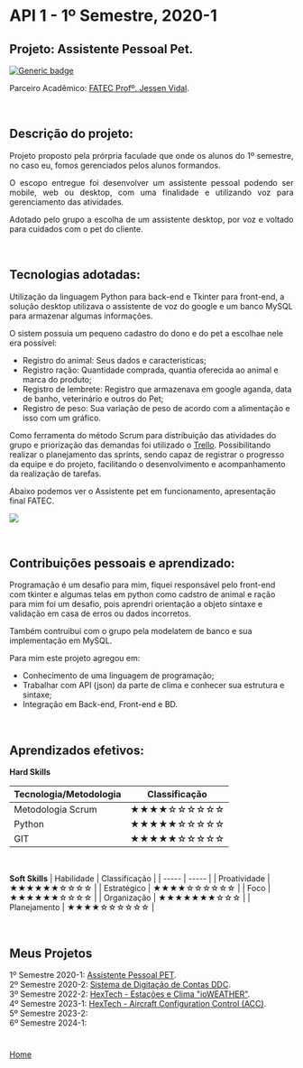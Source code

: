 # API 1 - 1º Semestre, 2020-1

## Projeto: Assistente Pessoal Pet.

[![Generic badge](https://img.shields.io/badge/GitHub-Repositório-blue.svg)](https://github.com/matheushgf/AssistentePessoalPet)

Parceiro Acadêmico: [FATEC Profº. Jessen Vidal](https://fatecsjc-prd.azurewebsites.net/).

<br/>

## Descrição do projeto:

<p align="justify">Projeto proposto pela prórpria faculade que onde os alunos do 1º semestre, no caso eu, fomos gerenciados pelos alunos formandos.</p>

<p align="justify">O escopo entregue foi desenvolver um assistente pessoal podendo ser mobile, web ou desktop, com uma finalidade e utilizando voz para gerenciamento das atividades.</p>

<p align="justify">Adotado pelo grupo a escolha de um assistente desktop, por voz e voltado para cuidados com o pet do cliente.</p>
<br/>

## Tecnologias adotadas:

Utilização da linguagem Python para back-end e Tkinter para front-end, a solução desktop utilizava o assistente de voz do google e um banco MySQL para armazenar algumas informações.

O sistem possuia um pequeno cadastro do dono e do pet a escolhae nele era possível:
- Registro do animal: Seus dados e caracteristicas;
- Registro ração: Quantidade comprada, quantia oferecida ao animal e marca do produto;
- Registro de lembrete: Registro que armazenava em google aganda, data de banho, veterinário e outros do Pet;
- Registro de peso: Sua variação de peso de acordo com a alimentação e isso com um gráfico.

Como ferramenta do método Scrum para distribuição das atividades do grupo e priorização das demandas foi utilizado o [Trello](https://trello.com/). Possibilitando realizar o planejamento das sprints, sendo capaz de registrar o progresso da equipe e do projeto, facilitando o desenvolvimento e acompanhamento da realização de tarefas.

Abaixo podemos ver o Assistente pet em funcionamento, apresentação final FATEC.

[![](http://img.youtube.com/vi/7vHIkx5pvZ4/0.jpg)](http://www.youtube.com/watch?v=7vHIkx5pvZ4 "Projeto Integrador 2020-1")

<br/>

## Contribuições pessoais e aprendizado:

Programação é um desafio para mim, fiquei responsável pelo front-end com tkinter e algumas telas em python como cadstro de animal e ração para mim foi um desafio, pois aprendri orientação a objeto sintaxe e validação em casa de erros ou dados incorretos.

Também contruibui com o grupo pela modelatem de banco e sua implementação em MySQL.

Para mim este projeto agregou em:
- Conhecimento de uma linguagem de programação;
- Trabalhar com API (json) da parte de clima e conhecer sua estrutura e sintaxe;
- Integração em Back-end, Front-end e BD.
<br/>

## Aprendizados efetivos:

**Hard Skills**

| Tecnologia/Metodologia | Classificação|
| ----- | ----- |
| Metodologia Scrum | ★★★★☆☆☆☆☆☆ |
| Python | ★★★★★☆☆☆☆☆ |
| GIT | ★★★★★☆☆☆☆☆ |

<br/>

**Soft Skills**
| Habilidade | Classificação |
| ----- | ----- |
| Proatividade | ★★★★★★☆☆☆☆ |
| Estratégico | ★★★★☆☆☆☆☆☆ |
| Foco | ★★★★★★☆☆☆☆ |
| Organização | ★★★★★★★☆☆☆ |
| Planejamento | ★★★★☆☆☆☆☆☆ |

<br>

## Meus Projetos

1º Semestre 2020-1: [Assistente Pessoal PET](./sem1_api.md). <br/>
2º Semestre 2020-2: [Sistema de Digitação de Contas DDC](./sem2_api.md). <br/>
3º Semestre 2022-2: [HexTech - Estações e Clima "ioWEATHER"](./sem3_api.md). <br/>
4º Semestre 2023-1: [HexTech - Aircraft Configuration Control (ACC)](./sem4_api.md). <br/>
5º Semestre 2023-2: <br/>
6º Semestre 2024-1: <br/>

#

[Home](../README.md)